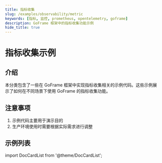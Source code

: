 ```yaml
---
title: 指标收集
slug: /examples/observability/metric
keywords: [指标, 监控, prometheus, opentelemetry, goframe]
description: GoFrame 框架中的指标收集功能示例
hide_title: true
---
```


# 指标收集示例

## 介绍

本分类包含了一些在 GoFrame 框架中实现指标收集相关的示例代码。这些示例展示了如何在不同场景下使用 GoFrame 的指标收集功能。


## 注意事项

1. 示例代码主要用于演示目的
2. 生产环境使用时需要根据实际需求进行调整

## 示例列表

import DocCardList from '@theme/DocCardList';

<DocCardList />